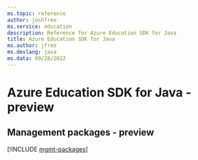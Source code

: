 ```yaml
---
ms.topic: reference
author: joshfree
ms.service: education
description: Reference for Azure Education SDK for Java
title: Azure Education SDK for Java
ms.author: jfree
ms.devlang: java
ms.data: 09/28/2022
---
```

# Azure Education SDK for Java - preview

## Management packages - preview
[!INCLUDE [mgmt-packages](education-mgmt-index.md)]
